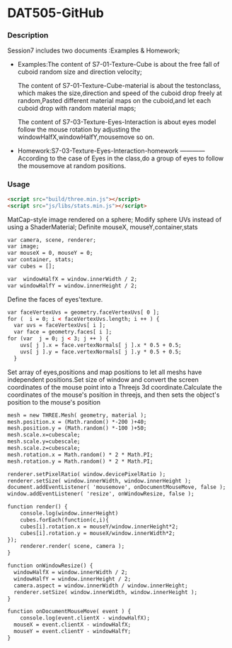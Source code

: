 # DAT505-GitHub
### Description
Session7 includes two documents :Examples & Homework;

* Examples:The content of S7-01-Texture-Cube is about the free fall of cuboid random size and direction velocity;

    The content of S7-01-Texture-Cube-material is about the testonclass, which makes the size,direction and speed of the cuboid drop freely at random,Pasted different material maps on the cuboid,and let each cuboid drop with random material maps;

     The content of S7-03-Texture-Eyes-Interaction is about eyes model follow the mouse rotation by adjusting the windowHalfX,windowHalfY,mousemove so on.

* Homework:S7-03-Texture-Eyes-Interaction-homework ———— According to the case of Eyes in the class,do a group of eyes to follow the mousemove at random positions.

### Usage
```html
<script src="build/three.min.js"></script>
<script src="js/libs/stats.min.js"></script>
```
MatCap-style image rendered on a sphere;
Modify sphere UVs instead of using a ShaderMaterial;
Definite mouseX, mouseY,container,stats
```html
var camera, scene, renderer;
var image;
var mouseX = 0, mouseY = 0;
var container, stats;
var cubes = [];

var  windowHalfX = window.innerWidth / 2;
var windowHalfY = window.innerHeight / 2;
```
Define the faces of eyes'texture.
```html
var faceVertexUvs = geometry.faceVertexUvs[ 0 ];
for (  i = 0; i < faceVertexUvs.length; i ++ ) {
  var uvs = faceVertexUvs[ i ];
  var face = geometry.faces[ i ];
for (var  j = 0; j < 3; j ++ ) {
    uvs[ j ].x = face.vertexNormals[ j ].x * 0.5 + 0.5;
    uvs[ j ].y = face.vertexNormals[ j ].y * 0.5 + 0.5;
  }
```
Set array of eyes,positions and map positions to let all meshs have independent positions.Set size of window and convert the screen coordinates of the mouse point into a Threejs 3d coordinate.Calculate the coordinates of the mouse's position in threejs, and then sets the object's position to the mouse's position
```html
mesh = new THREE.Mesh( geometry, material );
mesh.position.x = (Math.random() *-200 )+40;
mesh.position.y = (Math.random() *-100 )+50;
mesh.scale.x=cubescale;
mesh.scale.y=cubescale;
mesh.scale.z=cubescale;
mesh.rotation.x = Math.random() * 2 * Math.PI;
mesh.rotation.y = Math.random() * 2 * Math.PI;

renderer.setPixelRatio( window.devicePixelRatio );
renderer.setSize( window.innerWidth, window.innerHeight );
document.addEventListener( 'mousemove', onDocumentMouseMove, false );
window.addEventListener( 'resize', onWindowResize, false );

function render() {
	console.log(window.innerHeight)
	cubes.forEach(function(c,i){
	cubes[i].rotation.x = mouseY/window.innerHeight*2;
	cubes[i].rotation.y = mouseX/window.innerWidth*2;
});
	renderer.render( scene, camera );
}

function onWindowResize() {
  windowHalfX = window.innerWidth / 2;
  windowHalfY = window.innerHeight / 2;
  camera.aspect = window.innerWidth / window.innerHeight;
  renderer.setSize( window.innerWidth, window.innerHeight );
}

function onDocumentMouseMove( event ) {
	console.log(event.clientX - windowHalfX);
  mouseX = event.clientX - windowHalfX;
  mouseY = event.clientY - windowHalfY;
}
```
